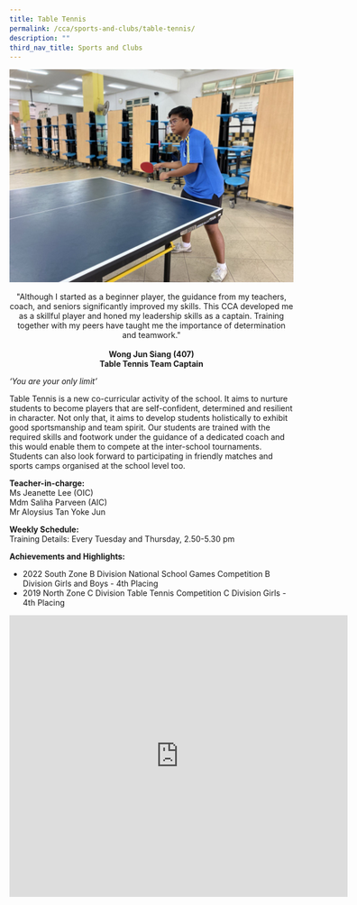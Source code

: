 ```yaml
---
title: Table Tennis
permalink: /cca/sports-and-clubs/table-tennis/
description: ""
third_nav_title: Sports and Clubs
---
```

![Karl, 2023 Captain](/images/CCA/Sports%20and%20Clubs/Table%20Tennis/karl%20boys%20captain%202023.jpg)

<center>
"Although I started as a beginner player, the guidance from my teachers, coach, and seniors significantly improved my skills. This CCA developed me as a skillful player and honed my leadership skills as a captain. Training together with my peers have taught me the importance of determination and teamwork."  
<br><br>
<strong> Wong Jun Siang&nbsp;(407) <br>
Table Tennis Team Captain </strong></center>
	
_‘You are your only limit’_

Table Tennis is a new co-curricular activity of the school. It aims to nurture students to become players that are self-confident, determined and resilient in character. Not only that, it aims to develop students holistically to exhibit good sportsmanship and team spirit. Our students are trained with the required skills and footwork under the guidance of a dedicated coach and this would enable them to compete at the inter-school tournaments. Students can also look forward to participating in friendly matches and sports camps organised at the school level too.

**Teacher-in-charge:** <br>
Ms Jeanette Lee (OIC) <br>
Mdm Saliha Parveen (AIC) <br>
Mr Aloysius Tan Yoke Jun  

**Weekly Schedule:** <br>
Training Details: Every Tuesday and Thursday, 2.50-5.30 pm

**Achievements and Highlights:** 
* 2022 South Zone B Division National School Games Competition B Division Girls and Boys - 4th Placing&nbsp;
* 2019 North Zone C Division&nbsp;Table&nbsp;Tennis&nbsp;Competition&nbsp;C Division Girls - 4th&nbsp;Placing

<iframe allowfullscreen="true" height="500" width="600" frameborder="0" src="https://docs.google.com/presentation/d/e/2PACX-1vR7V7v_irBVAMiEug_RCgXcPiXjxXV7R-_hsw4KSL08JvpPzX5QLS4uiD6jTYmv7P2_X7-kVZ_801kR/embed?start=false&amp;loop=true&amp;delayms=10000"></iframe>